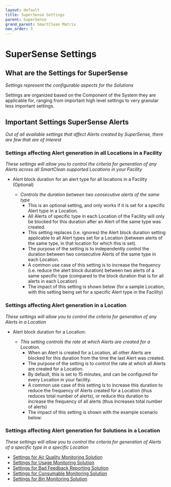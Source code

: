 ```yaml
---
layout: default
title: SuperSense Settings
parent: SuperSense
grand_parent: SmartClean Matrix
nav_order: 3
---
```

# SuperSense Settings

## What are the Settings for SuperSense
*Settings represent the configurable aspects for the Solutions*

Settings are organized based on the Component of the System they are applicable for, ranging from 
important high level settings to very granular less important settings.

## Important Settings SuperSense Alerts
*Out of all available settings that affect Alerts created by SuperSense, there are few that are of interest*

### Settings affecting Alert generation in all Locations in a Facility
*These settings will allow you to control the criteria for generation of any Alerts across all SmartClean supported Locations in your Facility*

- Alert block duration for an alert type for all locations in a Facility (Optional)

    - *Controls the duration between two consecutive alerts of the same type*
      - This is an optional setting, and only works if it is set for a specific Alert type in a Location.
      - All Alerts of specific type in each Location of the Facility will only be blocked for this duration after an Alert of the same type was created.
      - This setting replaces (i.e. ignores) the Alert block duration setting applicable to all Alert types set for a Location (between alerts of the same type, in that location for which this is set).
      - The purpose of the setting is to independently control the duration between two consecutive Alerts of the same type in each Location.
      - A common use case of this setting is to increase the frequency (i.e. reduce the alert block duration) between two alerts of a same specific type (compared to the block duration that is for all alerts in each Location)
      - The impact of this setting is shown below (for a sample Location, with this setting being set for a specific Alert type in the Facility)

[comment]: <> (    ![Alert block duration for type in Location]&#40;assets/AlertBlockDurationForType.png&#41;)

### Settings affecting Alert generation in a Location
*These settings will allow you to control the criteria for generation of any Alerts in a Location*

- Alert block duration for a Location:
    
  - *This setting controls the rate at which Alerts are created for a Location.*
    - When an Alert is created for a Location, all other Alerts are blocked for this duration from the time the last Alert was created.
    - The purpose of the setting is to control the rate at which all Alerts are created for a Location.
    - By default, this is set to 15 minutes, and can be configured for every Location in your facility.
    - A common use case of this setting is to increase this duration to reduce the frequency of Alerts created for a Location (thus reduces total number of alerts), or reduce this duration to increase the frequency of all alerts (thus increases total number of alerts)
    - The impact of this setting is shown with the example scenario below:

[comment]: <> (      ![Alert block duration for Location]&#40;assets/AlertBlockDurationForLocation.png&#41;)


### Settings affecting Alert generation for Solutions in a Location
*These settings will allow you to control the criteria for generation of Alerts of a specific type in a specific Location*

- [Settings for Air Quality Monitoring Solution](/vcs_aq_settings.html)
- [Settings for Usage Monitoring Solution](/vcs_pc_settings.html)
- [Settings for Bad Feedback Reporting Solution](/vcs_fd_settings.html)
- [Settings for Consumable Monitoring Solution](/vcs_cmd_settings.html)
- [Settings for Bin Monitoring Solution](/vcs_bin_settings.html)